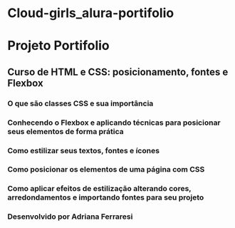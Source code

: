 # Cloud-girls_alura-portifolio

# Projeto Portifolio

## Curso de HTML e CSS: posicionamento, fontes e Flexbox 

### O que são classes CSS e sua importância
### Conhecendo o Flexbox e aplicando técnicas para posicionar seus elementos de forma prática
### Como estilizar seus textos, fontes e ícones
### Como posicionar os elementos de uma página com CSS
### Como aplicar efeitos de estilização alterando cores, arredondamentos e importando fontes para seu projeto

### Desenvolvido por Adriana Ferraresi
